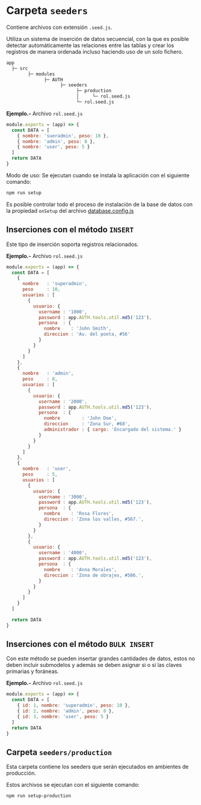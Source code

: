 # Carpeta `seeders`

Contiene archivos con extensión `.seed.js`.

Utiliza un sistema de inserción de datos secuencial, con la que es posible detectar automáticamente las relaciones entre las tablas y crear los registros de manera ordenada incluso haciendo uso de un solo fichero.

```txt
app
  ├─ src
        ├─ modules
              ├─ AUTH
                    ├─ seeders
                          ├─ production
                          │     └─ rol.seed.js
                          └─ rol.seed.js
```

**Ejemplo.-** Archivo `rol.seed.js`

```js
module.exports = (app) => {
  const DATA = [
    { nombre: 'sueradmin', peso: 10 },
    { nombre: 'admin', peso: 8 },
    { nombre: 'user', peso: 5 }
  ]
  return DATA
}
```

Modo de uso: Se ejecutan cuando se instala la aplicación con el siguiente comando:

```bash
npm run setup
```

Es posible controlar todo el proceso de instalación de la base de datos con la propiedad `onSetup` del archivo [database.config.js](./doc/config-database)

## Inserciones con el método `INSERT`

Este tipo de inserción soporta registros relacionados.

**Ejemplo.-** Archivo `rol.seed.js`

```js
module.exports = (app) => {
  const DATA = [
    {
      nombre   : 'superadmin',
      peso     : 10,
      usuarios : [
        {
          usuario: {
            username : '1000',
            password : app.AUTH.tools.util.md5('123'),
            persona  : {
              nombre    : 'John Smith',
              direccion : 'Av. del poeta, #56'
            }
          }
        }
      ]
    },
    {
      nombre   : 'admin',
      peso     : 8,
      usuarios : [
        {
          usuario: {
            username : '2000',
            password : app.AUTH.tools.util.md5('123'),
            persona  : {
              nombre        : 'John Doe',
              direccion     : 'Zona Sur, #68',
              administrador : { cargo: 'Encargado del sistema.' }
            }
          }
        }
      ]
    },
    {
      nombre   : 'user',
      peso     : 5,
      usuarios : [
        {
          usuario: {
            username : '3000',
            password : app.AUTH.tools.util.md5('123'),
            persona  : {
              nombre    : 'Rosa Flores',
              direccion : 'Zona los valles, #567.',
            }
          }
        },
        {
          usuario: {
            username : '4000',
            password : app.AUTH.tools.util.md5('123'),
            persona  : {
              nombre    : 'Anna Morales',
              direccion : 'Zona de obrajes, #586.',
            }
          }
        }
      ]
    }
  ]

  return DATA
}
```

## Inserciones con el método `BULK INSERT`

Con este método se pueden insertar grandes cantidades de datos, estos no deben incluir submodelos y además se deben asignar si o si las claves primarias y foráneas.

**Ejemplo.-** Archivo `rol.seed.js`

```js
module.exports = (app) => {
  const DATA = [
    { id: 1, nombre: 'superadmin', peso: 10 },
    { id: 2, nombre: 'admin', peso: 8 },
    { id: 3, nombre: 'user', peso: 5 }
  ]
  return DATA
}
```

## Carpeta `seeders/production`

Esta carpeta contiene los seeders que serán ejecutados en ambientes de producción.

Estos archivos se ejecutan con el siguiente comando:

```bash
npm run setup-production
```
